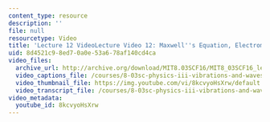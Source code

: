 ```yaml
---
content_type: resource
description: ''
file: null
resourcetype: Video
title: 'Lecture 12 VideoLecture Video 12: Maxwell''s Equation, Electromagnetic Waves'
uid: 8d4521c9-8ed7-0a0e-53a6-78af140cd4ca
video_files:
  archive_url: http://archive.org/download/MIT8.03SCF16/MIT8_03SCF16_lec12_300k.mp4
  video_captions_file: /courses/8-03sc-physics-iii-vibrations-and-waves-fall-2016/599c1bbea83c511398f606ba040398ff_8kcvyoHsXrw.vtt
  video_thumbnail_file: https://img.youtube.com/vi/8kcvyoHsXrw/default.jpg
  video_transcript_file: /courses/8-03sc-physics-iii-vibrations-and-waves-fall-2016/7be097cc278447f4597a97a989c4ed2b_8kcvyoHsXrw.pdf
video_metadata:
  youtube_id: 8kcvyoHsXrw
---
```

